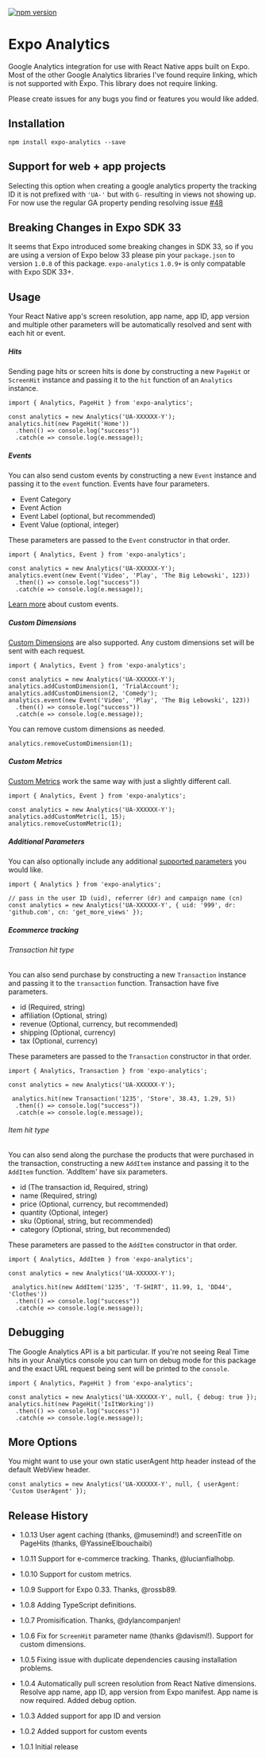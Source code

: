 [![npm version](https://badge.fury.io/js/expo-analytics.png)](https://badge.fury.io/js/expo-analytics)

Expo Analytics
=========

Google Analytics integration for use with React Native apps built on Expo.  Most of the other Google Analytics libraries I've found require linking, which is not supported with Expo.  This library does not require linking.

Please create issues for any bugs you find or features you would like added.

## Installation

```
npm install expo-analytics --save
```

## Support for web + app projects
Selecting this option when creating a google analytics property the tracking ID it is not prefixed with `'UA-'` but with `G-` resulting in views not showing up. For now use the regular GA property pending resolving issue [#48](https://github.com/ryanvanderpol/expo-analytics/issues/48)

## Breaking Changes in Expo SDK 33

It seems that Expo introduced some breaking changes in SDK 33, so if you are using a version of Expo below 33 please pin your `package.json` to version `1.0.8` of this package.  `expo-analytics` `1.0.9+` is only compatable with Expo SDK 33+.

## Usage

Your React Native app's screen resolution, app name, app ID, app version and multiple other parameters will be automatically resolved and sent with each hit or event.

##### Hits 

Sending page hits or screen hits is done by constructing a new `PageHit` or `ScreenHit` instance and passing it to the `hit` function of an `Analytics` instance.

```
import { Analytics, PageHit } from 'expo-analytics';

const analytics = new Analytics('UA-XXXXXX-Y');
analytics.hit(new PageHit('Home'))
  .then(() => console.log("success"))
  .catch(e => console.log(e.message));
```

##### Events

You can also send custom events by constructing a new `Event` instance and passing it to the `event` function.  Events have four parameters. 

* Event Category
* Event Action
* Event Label (optional, but recommended)
* Event Value (optional, integer)

These parameters are passed to the `Event` constructor in that order.  

```
import { Analytics, Event } from 'expo-analytics';

const analytics = new Analytics('UA-XXXXXX-Y');
analytics.event(new Event('Video', 'Play', 'The Big Lebowski', 123))
  .then(() => console.log("success"))
  .catch(e => console.log(e.message));
```

[Learn more](https://support.google.com/analytics/answer/1033068?hl=en) about custom events.

##### Custom Dimensions

[Custom Dimensions](https://developers.google.com/analytics/devguides/collection/protocol/v1/parameters#cd_) are also supported.  Any custom dimensions set will be sent with each request.

```
import { Analytics, Event } from 'expo-analytics';

const analytics = new Analytics('UA-XXXXXX-Y');
analytics.addCustomDimension(1, 'TrialAccount');
analytics.addCustomDimension(2, 'Comedy');
analytics.event(new Event('Video', 'Play', 'The Big Lebowski', 123))
  .then(() => console.log("success"))
  .catch(e => console.log(e.message));
```

You can remove custom dimensions as needed.

```
analytics.removeCustomDimension(1);
```

##### Custom Metrics

[Custom Metrics](https://developers.google.com/analytics/devguides/collection/protocol/v1/parameters#cm_) work the same way with just a slightly different call.

```
import { Analytics, Event } from 'expo-analytics';

const analytics = new Analytics('UA-XXXXXX-Y');
analytics.addCustomMetric(1, 15);
analytics.removeCustomMetric(1);
```

##### Additional Parameters

You can also optionally include any additional [supported parameters](https://developers.google.com/analytics/devguides/collection/protocol/v1/parameters) you would like.

```
import { Analytics } from 'expo-analytics';

// pass in the user ID (uid), referrer (dr) and campaign name (cn) 
const analytics = new Analytics('UA-XXXXXX-Y', { uid: '999', dr: 'github.com', cn: 'get_more_views' });
```

##### Ecommerce tracking 
###### Transaction hit type
You can also send purchase by constructing a new `Transaction` instance and passing it to the `transaction` function.  Transaction have five parameters. 

* id (Required, string)
* affiliation (Optional, string)
* revenue (Optional, currency, but recommended)
* shipping (Optional, currency)
* tax (Optional, currency)

These parameters are passed to the `Transaction` constructor in that order.

```
import { Analytics, Transaction } from 'expo-analytics';

const analytics = new Analytics('UA-XXXXXX-Y');

 analytics.hit(new Transaction('1235', 'Store', 38.43, 1.29, 5))
  .then(() => console.log("success"))
  .catch(e => console.log(e.message));
```

###### Item hit type
You can also send along the purchase the products that were purchased in the transaction, constructing a new `AddItem` instance and passing it to the `AddItem` function. 'AddItem' have six parameters. 

* id (The transaction id, Required, string)
* name (Required, string)
* price (Optional, currency, but recommended)
* quantity (Optional, integer)
* sku (Optional, string, but recommended)
* category (Optional, string, but recommended)

These parameters are passed to the `AddItem` constructor in that order.

```
import { Analytics, AddItem } from 'expo-analytics';

const analytics = new Analytics('UA-XXXXXX-Y');

 analytics.hit(new AddItem('1235', 'T-SHIRT', 11.99, 1, 'DD44', 'Clothes'))
  .then(() => console.log("success"))
  .catch(e => console.log(e.message));
```

## Debugging

The Google Analytics API is a bit particular.  If you're not seeing Real Time hits in your Analytics console you can turn on debug mode for this package and the exact URL request being sent will be printed to the `console`.

```
import { Analytics, PageHit } from 'expo-analytics';

const analytics = new Analytics('UA-XXXXXX-Y', null, { debug: true });
analytics.hit(new PageHit('IsItWorking'))
  .then(() => console.log("success"))
  .catch(e => console.log(e.message));
``` 

## More Options

You might want to use your own static userAgent http header instead of the default WebView header.
```
const analytics = new Analytics('UA-XXXXXX-Y', null, { userAgent: 'Custom UserAgent' });
```


## Release History

* 1.0.13 User agent caching (thanks, @musemind!) and screenTitle on PageHits (thanks, @YassineElbouchaibi)

* 1.0.11 Support for e-commerce tracking.  Thanks, @lucianfialhobp.

* 1.0.10 Support for custom metrics.

* 1.0.9 Support for Expo 0.33.  Thanks, @rossb89.

* 1.0.8 Adding TypeScript definitions. 

* 1.0.7 Promisification.  Thanks, @dylancompanjen!

* 1.0.6 Fix for `ScreenHit` parameter name (thanks @davisml!).  Support for custom dimensions.

* 1.0.5 Fixing issue with duplicate dependencies causing installation problems.

* 1.0.4 Automatically pull screen resolution from React Native dimensions.  Resolve app name, app ID, app version from Expo manifest.  App name is now required.  Added debug option.

* 1.0.3 Added support for app ID and version

* 1.0.2 Added support for custom events

* 1.0.1 Initial release
